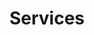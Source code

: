 ---
title: Services
excerpt: Services included in the K-Scale OS
deprecated: false
hidden: false
metadata:
  robots: index
next:
  pages:
    - slug: vision
      title: Vision
      type: basic
    - slug: speech
      title: Speech
      type: basic
    - slug: locomotion
      title: Locomotion
      type: basic
    - slug: manipulation
      title: Manipulation
      type: basic
---